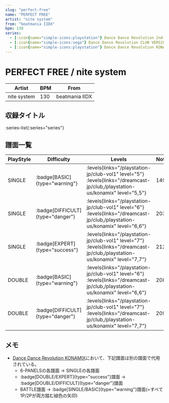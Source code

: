 ```yaml
---
slug: "perfect-free"
name: "PERFECT FREE"
artist: "nite system"
from: "beatmania IIDX"
bpm: 130
series:
  - [:icon{name="simple-icons:playstation"} Dance Dance Revolution 2nd ReMIX APPEND CLUB VERSION vol.1 :icon{name="flag:jp-4x3"}](/playstation-jp/club-vol1)
  - [:icon{name="simple-icons:sega"} Dance Dance Revolution CLUB VERSION Dreamcast Edition :icon{name="flag:jp-4x3"}](/dreamcast-jp/club)
  - [:icon{name="simple-icons:playstation"} Dance Dance Revolution KONAMIX :icon{name="flag:us-4x3"}](/playstation-us/konamix)
---
```


# PERFECT FREE / nite system

|Artist|BPM|From|
|------|---|----|
|nite system|130|beatmania IIDX|

## 収録タイトル

:series-list{:series="series"}

## 譜面一覧

|PlayStyle|Difficulty|Levels|Notes|Movie|
|---------|----------|------|-----|-----|
|SINGLE| :badge[BASIC]{type="warning"}| :levels{links="/playstation-jp/club-vol1" level="5"}  :levels{links="/dreamcast-jp/club,/playstation-us/konamix" level="5,5"}</div>|149/0||
|SINGLE| :badge[DIFFICULT]{type="danger"}| :levels{links="/playstation-jp/club-vol1" level="6"}  :levels{links="/dreamcast-jp/club,/playstation-us/konamix" level="6,6"}</div>|203/0||
|SINGLE| :badge[EXPERT]{type="success"}| :levels{links="/playstation-jp/club-vol1" level="7"}  :levels{links="/dreamcast-jp/club,/playstation-us/konamix" level="7,7"}</div>|212/0||
|DOUBLE| :badge[BASIC]{type="warning"}| :levels{links="/playstation-jp/club-vol1" level="6"}  :levels{links="/dreamcast-jp/club,/playstation-us/konamix" level="6,6"}</div>|208/0||
|DOUBLE| :badge[DIFFICULT]{type="danger"}| :levels{links="/playstation-jp/club-vol1" level="7"}  :levels{links="/dreamcast-jp/club,/playstation-us/konamix" level="7,7"}</div>|209/0||

## メモ

- [Dance Dance Revolution KONAMIX](/playstation-us/konamix)において、下記譜面は別の譜面で代用されている。
  - 6-PANELSの各譜面 → SINGLEの各譜面
  - :badge[DOUBLE/EXPERT]{type="success"}譜面 → :badge[DOUBLE/DIFFICULT]{type="danger"}譜面
  - BATTLE譜面 → :badge[SINGLE/BASIC]{type="warning"}譜面(=すべて1P/2Pが両方踏む緑色の矢印)
